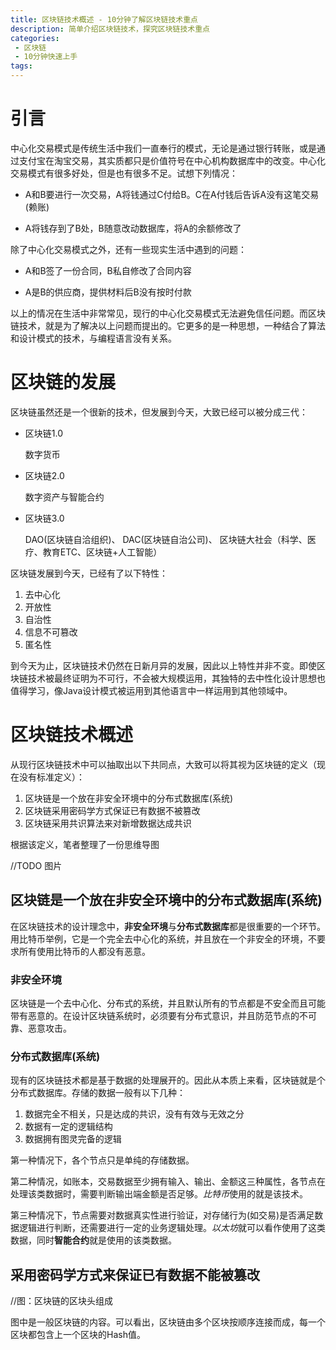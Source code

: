 ```yaml
---
title: 区块链技术概述 - 10分钟了解区块链技术重点
description: 简单介绍区块链技术，探究区块链技术重点
categories:
 - 区块链
 - 10分钟快速上手
tags:
---
```


# 引言

中心化交易模式是传统生活中我们一直奉行的模式，无论是通过银行转账，或是通过支付宝在淘宝交易，其实质都只是价值符号在中心机构数据库中的改变。中心化交易模式有很多好处，但是也有很多不足。试想下列情况：

* A和B要进行一次交易，A将钱通过C付给B。C在A付钱后告诉A没有这笔交易(赖账)

* A将钱存到了B处，B随意改动数据库，将A的余额修改了

除了中心化交易模式之外，还有一些现实生活中遇到的问题：

* A和B签了一份合同，B私自修改了合同内容

* A是B的供应商，提供材料后B没有按时付款

以上的情况在生活中非常常见，现行的中心化交易模式无法避免信任问题。而区块链技术，就是为了解决以上问题而提出的。它更多的是一种思想，一种结合了算法和设计模式的技术，与编程语言没有关系。

# 区块链的发展

区块链虽然还是一个很新的技术，但发展到今天，大致已经可以被分成三代：

* 区块链1.0

    数字货币

* 区块链2.0

    数字资产与智能合约

* 区块链3.0

    DAO(区块链自洽组织)、 DAC(区块链自治公司)、 区块链大社会（科学、医疗、教育ETC、区块链+人工智能）

区块链发展到今天，已经有了以下特性：
1. 去中心化
2. 开放性
3. 自治性
4. 信息不可篡改
5. 匿名性

到今天为止，区块链技术仍然在日新月异的发展，因此以上特性并非不变。即使区块链技术被最终证明为不可行，不会被大规模运用，其独特的去中性化设计思想也值得学习，像Java设计模式被运用到其他语言中一样运用到其他领域中。

# 区块链技术概述

从现行区块链技术中可以抽取出以下共同点，大致可以将其视为区块链的定义（现在没有标准定义）：

1. 区块链是一个放在非安全环境中的分布式数据库(系统)
2. 区块链采用密码学方式保证已有数据不被篡改
3. 区块链采用共识算法来对新增数据达成共识

根据该定义，笔者整理了一份思维导图

//TODO 图片

## 区块链是一个放在非安全环境中的分布式数据库(系统)

在区块链技术的设计理念中，**非安全环境**与**分布式数据库**都是很重要的一个环节。用比特币举例，它是一个完全去中心化的系统，并且放在一个非安全的环境，不要求所有使用比特币的人都没有恶意。

### 非安全环境

区块链是一个去中心化、分布式的系统，并且默认所有的节点都是不安全而且可能带有恶意的。在设计区块链系统时，必须要有分布式意识，并且防范节点的不可靠、恶意攻击。

### 分布式数据库(系统)

现有的区块链技术都是基于数据的处理展开的。因此从本质上来看，区块链就是个分布式数据库。存储的数据一般有以下几种：

1. 数据完全不相关，只是达成的共识，没有有效与无效之分
2. 数据有一定的逻辑结构
3. 数据拥有图灵完备的逻辑

第一种情况下，各个节点只是单纯的存储数据。

第二种情况，如账本，交易数据至少拥有输入、输出、金额这三种属性，各节点在处理该类数据时，需要判断输出端金额是否足够。*比特币*使用的就是该技术。

第三种情况下，节点需要对数据真实性进行验证，对存储行为(如交易)是否满足数据逻辑进行判断，还需要进行一定的业务逻辑处理。*以太坊*就可以看作使用了这类数据，同时**智能合约**就是使用的该类数据。

## 采用密码学方式来保证已有数据不能被篡改

<!-- 
    写作思路：
    首先介绍区块链头部信息，前一个区块的Hash包含在后一个区块中，防止信息被篡改
    然后区块是如何使用哈希算法来进行包裹的

    介绍区块的组成
    区块链使用哈希算法来保证自身不被篡改
    交易是如何使用树来保证自身不被篡改的

    哈希算法是什么
    这样面临的攻击风险(区块链分叉)
 -->

//图：区块链的区块头组成

图中是一般区块链的内容。可以看出，区块链由多个区块按顺序连接而成，每一个区块都包含上一个区块的Hash值。